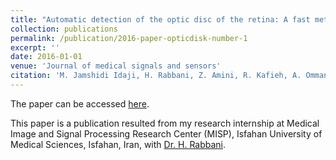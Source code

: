 ```yaml
---
title: "Automatic detection of the optic disc of the retina: A fast method"
collection: publications
permalink: /publication/2016-paper-opticdisk-number-1
excerpt: ''
date: 2016-01-01
venue: 'Journal of medical signals and sensors'
citation: 'M. Jamshidi Idaji, H. Rabbani, Z. Amini, R. Kafieh, A. Ommani, V. Lakshminarayanan,(2016), "Automatic detection of the optic disc of the retina: A fast method", Journal of medical signals and sensors 6 (1), 57'
---
```


The paper can be accessed [here](https://www.ncbi.nlm.nih.gov/pmc/articles/PMC4786964/).

This paper is a publication resulted from my research internship at Medical Image and Signal Processing Research Center (MISP), Isfahan University of Medical Sciences, Isfahan, Iran, with [Dr. H. Rabbani](https://sites.google.com/site/hosseinrabbanikhorasgani/home).

